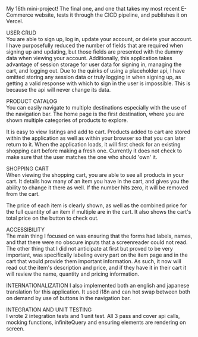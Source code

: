 My 16th mini-project! The final one, and one that takes my most recent E-Commerce website, tests it through the CICD pipeline, and publishes it on Vercel.

USER CRUD  
You are able to sign up, log in, update your account, or delete your account. I have purposefully reduced the number of fields that are required when signing up and updating, but those fields are presented with the dummy data when viewing your account. Additionally, this application takes advantage of session storage for user data for signing in, managing the cart, and logging out. Due to the quirks of using a placeholder api, I have omitted storing any session data or truly logging in when signing up, as getting a valid response with which to sign in the user is impossible. This is because the api will never change its data.   

PRODUCT CATALOG  
You can easily navigate to multiple destinations especially with the use of the navigation bar. The home page is the first destination, where you are shown multiple categories of products to explore. 

It is easy to view listings and add to cart. Products added to cart are stored within the application as well as within your browser so that you can later return to it. When the application loads, it will first check for an existing shopping cart before making a fresh one. Currently it does not check to make sure that the user matches the one who should 'own' it.

SHOPPING CART  
When viewing the shopping cart, you are able to see all products in your cart. It details how many of an item you have in the cart, and gives you the ability to change it there as well. If the number hits zero, it will be removed from the cart. 

The price of each item is clearly shown, as well as the combined price for the full quantity of an item if multiple are in the cart. It also shows the cart's total price on the button to check out.  

ACCESSIBILITY  
The main thing I focused on was ensuring that the forms had labels, names, and that there were no obscure inputs that a screenreader could not read. The other thing that I did not anticipate at first but proved to be very important, was specifically labeling every part on the item page and in the cart that would provide them important information. As such, it now will read out the item's description and price, and if they have it in their cart it will review the name, quantity and pricing information.

INTERNATIONALIZATION
I also implemented both an english and japanese translation for this application. It used i18n and can hot swap between both on demand by use of buttons in the navigation bar.

INTEGRATION AND UNIT TESTING  
I wrote 2 integration tests and 1 unit test. All 3 pass and cover api calls, mocking functions, infiniteQuery and ensuring elements are rendering on screen.